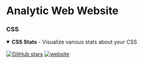 # Analytic Web Website



### CSS

<details open>
<summary style="margin-bottom: 16px"><strong>CSS Stats</strong> - Visualize various stats about your CSS</summary>

[![GitHub stars](https://img.shields.io/github/stars/cssstats/cssstats?style=flat-square)](https://github.com/cssstats/cssstats) [![website](https://img.shields.io/badge/website-home-yellowgreen?style=flat-square)](https://cssstats.com)


</details>
